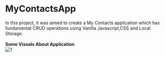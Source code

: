 # MyContactsApp
In this project, it was aimed to create a My Contacts application which has fundamental CRUD operations using Vanilla Javascript,CSS and Local Storage.<br />
<br />
<b>Some Visuals About Application</b><br>
![1](https://user-images.githubusercontent.com/99497305/192132583-c4452d48-f32e-4e99-96ab-0e180099e3ab.png)
